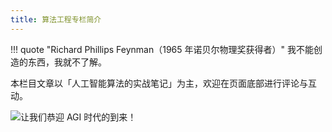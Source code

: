 ```yaml
---
title: 算法工程专栏简介
---
```


!!! quote "Richard Phillips Feynman（1965 年诺贝尔物理奖获得者）"
    我不能创造的东西，我就不了解。

本栏目文章以「人工智能算法的实战笔记」为主，欢迎在页面底部进行评论与互动。

![让我们恭迎 AGI 时代的到来！](https://cdn.dwj601.cn/images/202501302119120.png)
